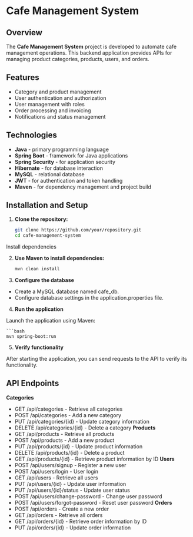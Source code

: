 # Cafe Management System


## Overview

The **Cafe Management System** project is developed to automate cafe management operations. This backend application provides APIs for managing product categories, products, users, and orders.

## Features

- Category and product management
- User authentication and authorization
- User management with roles
- Order processing and invoicing
- Notifications and status management

## Technologies

- **Java** - primary programming language
- **Spring Boot** - framework for Java applications
- **Spring Security** - for application security
- **Hibernate** - for database interaction
- **MySQL** - relational database
- **JWT** - for authentication and token handling
- **Maven** - for dependency management and project build

## Installation and Setup

1. **Clone the repository:**

   ```bash
   git clone https://github.com/your/repository.git
   cd cafe-management-system
   
Install dependencies

2. **Use Maven to install dependencies:**

    ```bash
    mvn clean install

3. **Configure the database**

 - Create a MySQL database named cafe_db.
 - Configure database settings in the application.properties file.
4. **Run the application**

Launch the application using Maven:

    ```bash
    mvn spring-boot:run
5. **Verify functionality**

After starting the application, you can send requests to the API to verify its functionality.

## API Endpoints
**Categories**
 - GET /api/categories - Retrieve all categories
 - POST /api/categories - Add a new category
 - PUT /api/categories/{id} - Update category information
 - DELETE /api/categories/{id} - Delete a category
**Products**
 - GET /api/products - Retrieve all products
 - POST /api/products - Add a new product
 - PUT /api/products/{id} - Update product information
 - DELETE /api/products/{id} - Delete a product
 - GET /api/products/{id} - Retrieve product information by ID
**Users**
 - POST /api/users/signup - Register a new user
 - POST /api/users/login - User login
 - GET /api/users - Retrieve all users
 - PUT /api/users/{id} - Update user information
 - PUT /api/users/{id}/status - Update user status
 - POST /api/users/change-password - Change user password
- POST /api/users/forgot-password - Reset user password
**Orders**
 - POST /api/orders - Create a new order
 - GET /api/orders - Retrieve all orders
 - GET /api/orders/{id} - Retrieve order information by ID
 - PUT /api/orders/{id} - Update order information
